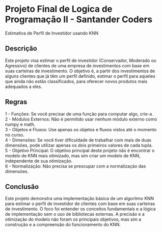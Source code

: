 # Projeto Final de Logica de Programação II - Santander Coders
Estimativa de Perfil de Investidor usando KNN

## Descrição
Este projeto visa estimar o perfil de investidor (Conservador, Moderado ou Agressivo) de clientes de uma empresa de investimentos com base em suas carteiras de investimento. O objetivo é, a partir dos investimentos de alguns clientes que já têm um perfil definido, estimar o perfil para aqueles que ainda não estão classificados, para oferecer novos produtos mais adequados a eles.

## Regras
1 - Funções: Se você precisar de uma função para computar algo, crie-a.<br/>
2 - Módulos Externos: Não é permitido usar nenhum módulo externo como numpy e math.<br/>
3 - Objetos e Fluxos: Use apenas os objetos e fluxos vistos até o momento no curso.<br/>
4 - Dimensões: Se você tiver dificuldade de trabalhar com mais de duas dimensões, pode utilizar apenas os dois primeiros valores de cada tupla.<br/>
5 - Objetivo Principal: O objetivo principal deste projeto não é encontrar o modelo de KNN mais otimizado, mas sim criar um modelo de KNN, independente de sua otimização.<br/>
6 - Normalização: Não precisa se preocupar com a normalização das dimensões.<br/>

## Conclusão
Este projeto demonstra uma implementação básica de um algoritmo KNN para estimar o perfil de investidor de clientes com base em suas carteiras de investimento. O foco foi entender os conceitos fundamentais e a lógica de implementação sem o uso de bibliotecas externas. A precisão e a otimização do modelo não foram os principais objetivos, mas sim a construção e a compreensão do funcionamento do KNN.
